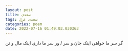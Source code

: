 ```yaml
---
layout: post
title: سعدی
tags: سعدی غزل
categories: poem
date: 2022-07-16 01:49:03.030363
---
```


گر سر ما خواهی اینک جان و سر / ور سر ما داری اینک مال و تن